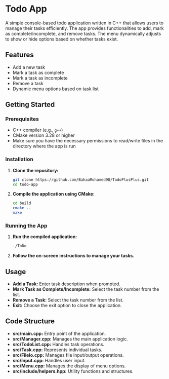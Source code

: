 # Todo App

A simple console-based todo application written in C++ that allows users to manage their tasks efficiently. The app
provides functionalities to add, mark as complete/incomplete, and remove tasks. The menu dynamically adjusts to show or
hide options based on whether tasks exist.

## Features

- Add a new task
- Mark a task as complete
- Mark a task as incomplete
- Remove a task
- Dynamic menu options based on task list

## Getting Started

### Prerequisites

- C++ compiler (e.g., `g++`)
- CMake version 3.28 or higher
- Make sure you have the necessary permissions to read/write files in the directory where the app is run

### Installation

1. **Clone the repository:**
    ```sh
    git clone https://github.com/BahaaMohamed98/TodoPlusPlus.git
    cd todo-app
    ```

2. **Compile the application using CMake:**
    ```sh
    cd build
    cmake ..
    make
    ```

### Running the App

1. **Run the compiled application:**
    ```sh
    ./ToDo
    ```

2. **Follow the on-screen instructions to manage your tasks.**

## Usage

- **Add a Task:** Enter task description when prompted.
- **Mark Task as Complete/Incomplete:** Select the task number from the list.
- **Remove a Task:** Select the task number from the list.
- **Exit:** Choose the exit option to close the application.

## Code Structure

- **src/main.cpp:** Entry point of the application.
- **src/Manager.cpp:** Manages the main application logic.
- **src/TodoList.cpp:** Handles task operations.
- **src/Task.cpp:** Represents individual tasks.
- **src/FileIo.cpp:** Manages file input/output operations.
- **src/Input.cpp:** Handles user input.
- **src/Menu.cpp:** Manages the display of menu options.
- **src/include/helpers.hpp:** Utility functions and structures.